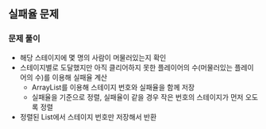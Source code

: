 ## 실패율 문제

### 문제 풀이
- 해당 스테이지에 몇 명의 사람이 머물러있는지 확인
- 스테이지별로 도달했지만 아직 클리어하지 못한 플레이어의 수(머물러있는 플레이어의 수)를 이용해 실패율 계산
  - ArrayList를 이용해 스테이지 번호와 실패율을 함께 저장
  - 실패율을 기준으로 정렬, 실패율이 같을 경우 작은 번호의 스테이지가 먼저 오도록 정렬
- 정렬된 List에서 스테이지 번호만 저장해서 반환